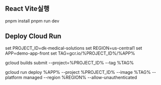 ## React Vite실행

pnpm install
pnpm run dev

## Deploy Cloud Run

set PROJECT_ID=dk-medical-solutions
set REGION=us-central1
set APP=demo-app-front
set TAG=gcr.io/%PROJECT_ID%/%APP%

gcloud builds submit --project=%PROJECT_ID% --tag %TAG%

gcloud run deploy %APP% --project %PROJECT_ID% --image %TAG% --platform managed --region %REGION% --allow-unauthenticated
